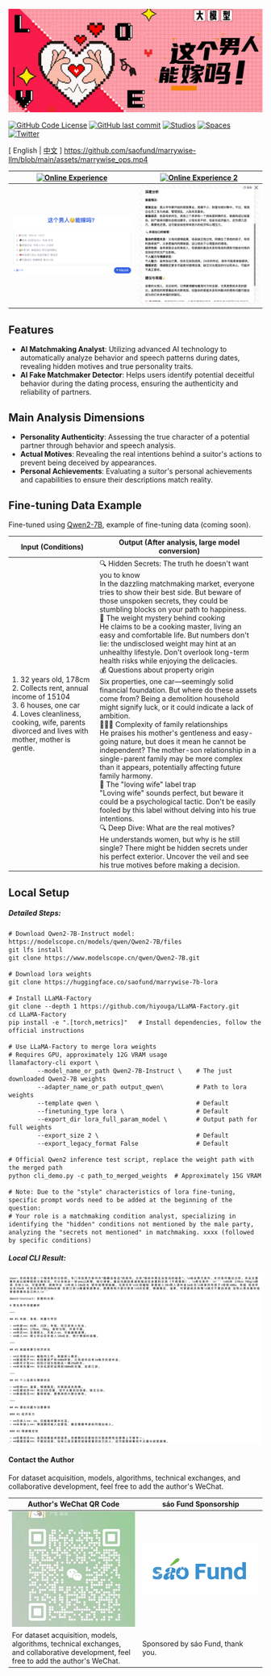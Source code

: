 ![# MarryWise](assets/这个男人能嫁吗.jpg)
<!-- <img src="assets/这个男人能嫁吗.jpg" width="900" alt="# MarryWise"> -->

<!-- [![GitHub Repo stars](https://img.shields.io/github/stars/saofund/marrywise-llm?style=social)](https://github.com/saofund/marrywise-llm/stargazers) -->
[![GitHub Code License](https://img.shields.io/github/license/saofund/marrywise-llm)](LICENSE)
[![GitHub last commit](https://img.shields.io/github/last-commit/saofund/marrywise-llm)](https://github.com/saofund/marrywise-llm/commits/main)
[![Studios](https://img.shields.io/badge/ModelScope-Open%20in%20ModelScope-blue)](https://www.modelscope.cn/models/saofund/marrywise-7b-lora)
[![Spaces](https://img.shields.io/badge/🤗-Open%20in%20huggingface-blue)](https://huggingface.co/saofund/marrywise-7b-lora)
[![Twitter](https://img.shields.io/twitter/follow/sáofund)](https://x.com/976582772Wyt)

\[ English | [中文](README_zh.md) \]
https://github.com/saofund/marrywise-llm/blob/main/assets/marrywise_ops.mp4

<!-- **MarryWise: AI-Driven Matchmaking Analysis Tool** -->

| [![Online Experience](https://img.shields.io/badge/Online%20Experience-Can%20He%20Marry%20.com-blue)](https://xn--ciqpnj1l70hxw9az0oyqy.com/) | [![Online Experience 2](https://img.shields.io/badge/Online%20Experience2-Visit-blue)](https://can-he-marry.com/) |
|---|---|
| [![Product 1](assets/product1.png)](https://can-he-marry.com/) | [![Product 2](assets/product3.png)](https://can-he-marry.com/) |


## Features

- **AI Matchmaking Analyst**: Utilizing advanced AI technology to automatically analyze behavior and speech patterns during dates, revealing hidden motives and true personality traits.
- **AI Fake Matchmaker Detector**: Helps users identify potential deceitful behavior during the dating process, ensuring the authenticity and reliability of partners.

## Main Analysis Dimensions

- **Personality Authenticity**: Assessing the true character of a potential partner through behavior and speech analysis.
- **Actual Motives**: Revealing the real intentions behind a suitor's actions to prevent being deceived by appearances.
- **Personal Achievements**: Evaluating a suitor's personal achievements and capabilities to ensure their descriptions match reality.

## Fine-tuning Data Example
Fine-tuned using [Qwen2-7B](https://qwen.readthedocs.io/en/latest/getting_started/quickstart.html), example of fine-tuning data (coming soon).

| Input (Conditions)                                                                                                                       | Output (After analysis, large model conversion)                                                                                                                                                                                                                                                                                                                                                                                                                                                                                                                                                                                                                                                                                                                                                                                                                                                                                                             |
| ------------------------------------------------------------------------------------------------------------------------------------------ | ---------------------------------------------------------------------------------------------------------------------------------------------------------------------------------------------------------------------------------------------------------------------------------------------------------------------------------------------------------------------------------------------------------------------------------------------------------------------------------------------------------------------------------------------------------------------------------------------------------------------------------------------------------------------------------------------------------------------------------------------------------------------------------------------------------------------------------------------------------------------------------------------------------------------------------------- |
| 1. 32 years old, 178cm  <br> 2. Collects rent, annual income of 15104  <br> 3. 6 houses, one car  <br> 4. Loves cleanliness, cooking, wife, parents divorced and lives with mother, mother is gentle. | 🔍 Hidden Secrets: The truth he doesn't want you to know <br> In the dazzling matchmaking market, everyone tries to show their best side. But beware of those unspoken secrets, they could be stumbling blocks on your path to happiness. <br> 🍳 The weight mystery behind cooking <br> He claims to be a cooking master, living an easy and comfortable life. But numbers don't lie: the undisclosed weight may hint at an unhealthy lifestyle. Don't overlook long-term health risks while enjoying the delicacies. <br> 💰 Questions about property origin <br> Six properties, one car—seemingly solid financial foundation. But where do these assets come from? Being a demolition household might signify luck, or it could indicate a lack of ambition. <br> 👨‍👩‍👦 Complexity of family relationships <br> He praises his mother's gentleness and easy-going nature, but does it mean he cannot be independent? The mother-son relationship in a single-parent family may be more complex than it appears, potentially affecting future family harmony. <br> 💍 The "loving wife" label trap <br> "Loving wife" sounds perfect, but beware it could be a psychological tactic. Don't be easily fooled by this label without delving into his true intentions. <br> 🔍 Deep Dive: What are the real motives? <br> He understands women, but why is he still single? There might be hidden secrets under his perfect exterior. Uncover the veil and see his true motives before making a decision. |

## Local Setup

##### Detailed Steps:

```shell
# Download Qwen2-7B-Instruct model: https://modelscope.cn/models/qwen/Qwen2-7B/files
git lfs install
git clone https://www.modelscope.cn/qwen/Qwen2-7B.git

# Download lora weights
git clone https://huggingface.co/saofund/marrywise-7b-lora

# Install LLaMA-Factory
git clone --depth 1 https://github.com/hiyouga/LLaMA-Factory.git    
cd LLaMA-Factory
pip install -e ".[torch,metrics]"   # Install dependencies, follow the official instructions

# Use LLaMA-Factory to merge lora weights
# Requires GPU, approximately 12G VRAM usage
llamafactory-cli export \
        --model_name_or_path Qwen2-7B-Instruct \    # The just downloaded Qwen2-7B weights
        --adapter_name_or_path output_qwen\         # Path to lora weights
        --template qwen \                           # Default
        --finetuning_type lora \                    # Default
        --export_dir lora_full_param_model \        # Output path for full weights
        --export_size 2 \                           # Default
        --export_legacy_format False                # Default

# Official Qwen2 inference test script, replace the weight path with the merged path
python cli_demo.py -c path_to_merged_weights  # Approximately 15G VRAM

# Note: Due to the "style" characteristics of lora fine-tuning, specific prompt words need to be added at the beginning of the question:
# Your role is a matchmaking condition analyst, specializing in identifying the "hidden" conditions not mentioned by the male party, analyzing the "secrets not mentioned" in matchmaking. xxxx (followed by specific conditions)

```
##### Local CLI Result:
<img src="assets/sft_demo.png" width="500" alt="CLI Result">

#### Contact the Author

For dataset acquisition, models, algorithms, technical exchanges, and collaborative development, feel free to add the author's WeChat.

| Author's WeChat QR Code | sáo Fund Sponsorship |
|---|---|
| ![Author's WeChat QR Code](assets/Wechat.jpeg) | ![sáo Fund Logo](assets/saofund2.png) |
| For dataset acquisition, models, algorithms, technical exchanges, and collaborative development, feel free to add the author's WeChat. | Sponsored by sáo Fund, thank you. |
